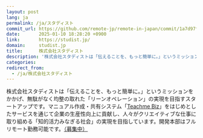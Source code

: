 ```yaml
---
layout: post
lang: ja
permalink: /ja/スタディスト
commit_url: https://github.com/remote-jp/remote-in-japan/commit/1a7d97f682a610f743a233153718fa495eea3897
date:       2025-01-10 18:28:20 +0900
link:       https://studist.jp/
domain:     studist.jp
title:      株式会社スタディスト
description: '株式会社スタディストは「伝えることを、もっと簡単に。」というミッションをかかげ、無駄がなく均整の取れた「リーンオペレーション」の実現を目指すスタートアップです。マニュアル作成・共有システム「Teachme Biz」をはじめとしたサービスを通じて企業の生産性向上に貢献し、人々がクリエイティブな仕事に取り組める「知的活力みなぎる社会」の実現を目指しています。開発本部はフルリモート勤務可能です。（募集中）'
categories: 
redirect_from:
  - /ja/株式会社スタディスト
---
```


<p>株式会社スタディストは「伝えることを、もっと簡単に。」というミッションをかかげ、無駄がなく均整の取れた「リーンオペレーション」の実現を目指すスタートアップです。マニュアル作成・共有システム「<a href="https://biz.teachme.jp/">Teachme Biz</a>」をはじめとしたサービスを通じて企業の生産性向上に貢献し、人々がクリエイティブな仕事に取り組める「知的活力みなぎる社会」の実現を目指しています。開発本部はフルリモート勤務可能です。<a href="https://www.wantedly.com/companies/studist/projects">（募集中）</a></p>
